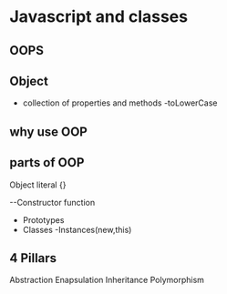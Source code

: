 # Javascript and classes

## OOPS

## Object
- collection of properties and methods
-toLowerCase


## why use OOP


## parts of OOP

Object literal {}


--Constructor function
- Prototypes
- Classes
-Instances(new,this)


## 4 Pillars

Abstraction
Enapsulation
Inheritance
Polymorphism